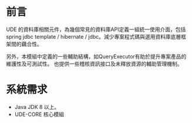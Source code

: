 
# 前言

UDE 的資料庫相關元件，為幾個常見的資料庫API定義一組統一使用介面，包括spring jdbc template / hibernate / jdbc。減少專案程式碼與選用資料庫底層框架間的藕合性。

另外，本模組中定義的一些輔助結構，如QueryExecutor有助於提升專案產品的維護性及可測試性。
也提供一些稽核資訊接口及未釋放資源的輔助管理機制。


# 系統需求

* Java JDK 8 以上。
* UDE-CORE 核心模組



